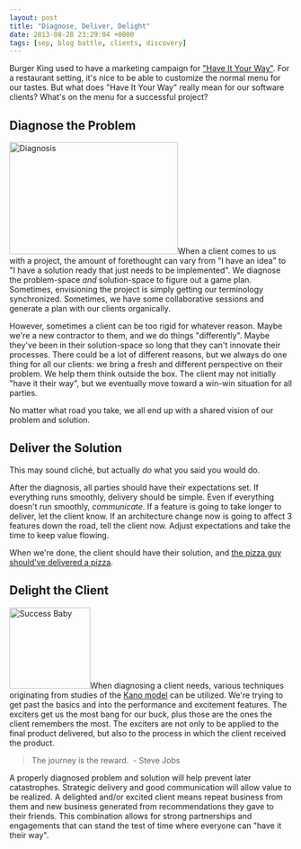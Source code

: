 ```yaml
---
layout: post
title: "Diagnose, Deliver, Delight"
date: 2013-08-28 23:29:04 +0000
tags: [sep, blog battle, clients, discovery]
---
```

Burger King used to have a marketing campaign for <a title="1976 commercial" href="http://www.youtube.com/watch?v=CJMsFGH4eoQ">"Have It Your Way"</a>. For a restaurant setting, it's nice to be able to customize the normal menu for our tastes. But what does "Have It Your Way" really mean for our software clients? What's on the menu for a successful project?
<h2>Diagnose the Problem</h2>
<a href="wp-content/uploads/2013/08/diagnose.jpg"><img class="alignright size-medium wp-image-3479" alt="Diagnosis" src="wp-content/uploads/2013/08/diagnose-300x199.jpg" width="300" height="199" /></a>When a client comes to us with a project, the amount of forethought can vary from "I have an idea" to "I have a solution ready that just needs to be implemented". We diagnose the problem-space <em>and</em> solution-space to figure out a game plan. Sometimes, envisioning the project is simply getting our terminology synchronized. Sometimes, we have some collaborative sessions and generate a plan with our clients organically.

However, sometimes a client can be too rigid for whatever reason. Maybe we're a new contractor to them, and we do things "differently". Maybe they've been in their solution-space so long that they can't innovate their processes. There could be a lot of different reasons, but we always do one thing for all our clients: we bring a fresh and different perspective on their problem. We help them think outside the box. The client may not initially "have it their way", but we eventually move toward a win-win situation for all parties.

No matter what road you take, we all end up with a shared vision of our problem and solution.
<h2>Deliver the Solution</h2>
This may sound cliché, but actually <em>do</em> what you said you would do.

After the diagnosis, all parties should have their expectations set. If everything runs smoothly, delivery should be simple. Even if everything doesn't run smoothly, <em>communicate</em>. If a feature is going to take longer to deliver, let the client know. If an architecture change now is going to affect 3 features down the road, tell the client now. Adjust expectations and take the time to keep value flowing.

When we're done, the client should have their solution, and <a title="When the Pizza Guy Delivers Chinese: Seeing Value Through the Customer's Eyes" href="http://www.youtube.com/watch?v=OfTayeuRNbQ">the pizza guy should've delivered a pizza</a>.
<h2>Delight the Client</h2>
<a href="wp-content/uploads/2013/08/success_baby.jpg"><img class="alignright  wp-image-3480" alt="Success Baby" src="wp-content/uploads/2013/08/success_baby-300x300.jpg" width="144" height="144" /></a>When diagnosing a client needs, various techniques originating from studies of the <a href="http://en.wikipedia.org/wiki/Kano_model">Kano model</a> can be utilized. We're trying to get past the basics and into the performance and excitement features. The exciters get us the most bang for our buck, plus those are the ones the client remembers the most. The exciters are not only to be applied to the final product delivered, but also to the process in which the client received the product.
<blockquote>The journey is the reward.  - Steve Jobs</blockquote>
A properly diagnosed problem and solution will help prevent later catastrophes. Strategic delivery and good communication will allow value to be realized. A delighted and/or excited client means repeat business from them and new business generated from recommendations they gave to their friends. This combination allows for strong partnerships and engagements that can stand the test of time where everyone can "have it their way".
